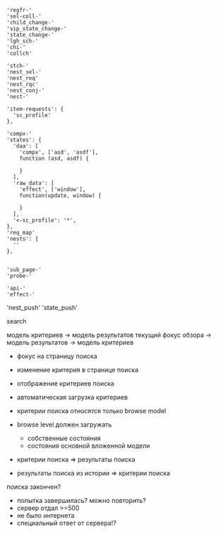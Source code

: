```
'regfr-'
'sel-coll-'
'child_change-'
'vip_state_change-'
'state_change-'
'lgh_sch-'
'chi-'
'collch'

'stch-'
'nest_sel-'
'nest_req'
'nest_rqc'
'nest_conj-'
'nest-'

'item-requests': {
  'sc_profile'
},

'compx-'
'states': {
  'daa': [
    'compx', ['asd', 'asdf'],
    function (asd, asdf) {

    }
  ],
  'raw_data': [
    'effect', ['window'],
    function(update, window) {

    }
  ],
  '<-sc_profile': '*',
},
'req_map'
'nests': {
  ''
},


'sub_page-'
'probe-'

'api-'
'effect-'
```


'nest_push'
'state_push'

search

  модель критериев -> модель результатов
  текущий фокус обзора -> модель результатов ->  модель критериев


  * фокус на страницу поиска
  * изменение критерия в странице поиска
  * отображение критериев поиска
  * автоматическая загрузка критериев
  * критерии поиска относятся только browse model


  * browse level должен загружать
    * собственные состояния
    * состояния основной вложенной модели

  * критерии поиска => результаты поиска
  * результаты поиска из истории => критерии поиска


поиска закончен?
  - попытка завершилась?
можно повторить?
  - сервер отдал >=500
  - не было интернета
  - специальный ответ от сервера!?
